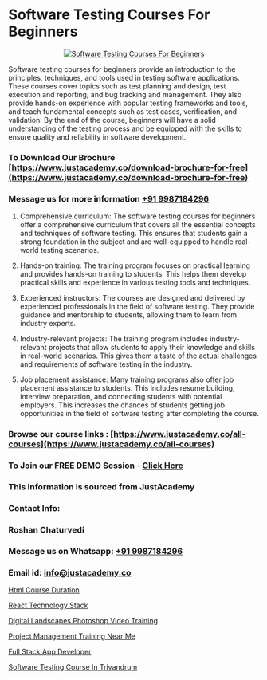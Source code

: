 # Software Testing Courses For Beginners

<p align="center">
  <a href="https://justacademy.co/program-detail/software-testing">
    <img src="https://justacademy.co/storage2/program_images/1704700438.webp" alt="Software Testing Courses For Beginners">
  </a>
</p>


Software testing courses for beginners provide an introduction to the principles, techniques, and tools used in testing software applications. These courses cover topics such as test planning and design, test execution and reporting, and bug tracking and management. They also provide hands-on experience with popular testing frameworks and tools, and teach fundamental concepts such as test cases, verification, and validation. By the end of the course, beginners will have a solid understanding of the testing process and be equipped with the skills to ensure quality and reliability in software development. 
### To Download Our Brochure [https://www.justacademy.co/download-brochure-for-free](https://www.justacademy.co/download-brochure-for-free)
### Message us for more information [+91 9987184296](https://api.whatsapp.com/send?phone=919987184296)
1) Comprehensive curriculum: The software testing courses for beginners offer a comprehensive curriculum that covers all the essential concepts and techniques of software testing. This ensures that students gain a strong foundation in the subject and are well-equipped to handle real-world testing scenarios.

2) Hands-on training: The training program focuses on practical learning and provides hands-on training to students. This helps them develop practical skills and experience in various testing tools and techniques.

3) Experienced instructors: The courses are designed and delivered by experienced professionals in the field of software testing. They provide guidance and mentorship to students, allowing them to learn from industry experts.

4) Industry-relevant projects: The training program includes industry-relevant projects that allow students to apply their knowledge and skills in real-world scenarios. This gives them a taste of the actual challenges and requirements of software testing in the industry.

5) Job placement assistance: Many training programs also offer job placement assistance to students. This includes resume building, interview preparation, and connecting students with potential employers. This increases the chances of students getting job opportunities in the field of software testing after completing the course.

### Browse our course links : [https://www.justacademy.co/all-courses](https://www.justacademy.co/all-courses) 
### To Join our FREE DEMO Session - [Click Here](https://www.justacademy.co/register-for-course-demo)


### This information is sourced from JustAcademy
### Contact Info:
### Roshan Chaturvedi
### Message us on Whatsapp: [+91 9987184296](https://api.whatsapp.com/send?phone=919987184296)
### Email id: [info@justacademy.co](mailto:info@justacademy.co)
                
[Html Course Duration](https://www.linkedin.com/pulse/html-course-duration-justacademy-chennai-lf0se?trackingId=Pw0JFFAsNrv9xQW%2FsYYIrw%3D%3D&lipi=urn%3Ali%3Apage%3Ad_flagship3_company_admin%3BY%2BEec76oRFK6%2FI%2F%2BB9X%2Fdw%3D%3D)

[React Technology Stack](https://www.linkedin.com/pulse/react-technology-stack-justacademy-chandigarh-ehnxe?trackingId=zCf2zcXqZiNUV94d%2FiE8wQ%3D%3D&lipi=urn%3Ali%3Apage%3Ad_flagship3_company_admin%3BWufQlDx4QTmF2D0sEhqzSw%3D%3D)

[Digital Landscapes Photoshop Video Training](https://medium.com/@prempja40/digital-landscapes-photoshop-video-training-a1bac59fc247)

[Project Management Training Near Me](https://medium.com/@namusn/project-management-training-near-me-b4b4affb798e)

[Full Stack App Developer](https://justacademyin.github.io/Articles/Full-Stack-App-Developer)

[Software Testing Course In Trivandrum](https://justacademyin.github.io/justacademy/Software-Testing-Course-In-Trivandrum)

